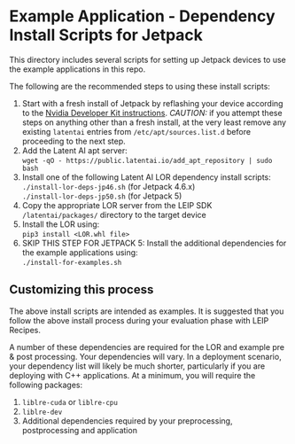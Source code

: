 # Example Application - Dependency Install Scripts for Jetpack
This directory includes several scripts for setting up Jetpack devices to use the example applications in this repo.

The following are the recommended steps to using these install scripts:

1. Start with a fresh install of Jetpack by reflashing your device according to the [Nvidia Developer Kit instructions](https://developer.nvidia.com/embedded/jetpack).  *CAUTION:* if you attempt these steps on anything other than a fresh install, at the very least remove any existing `latentai` entries from `/etc/apt/sources.list.d` before proceeding to the next step.
2. Add the Latent AI apt server:<br>
`wget -qO - https://public.latentai.io/add_apt_repository | sudo bash`
3. Install one of the following Latent AI LOR dependency install scripts:<br>
`./install-lor-deps-jp46.sh` (for Jetpack 4.6.x)<br>
`./install-lor-deps-jp50.sh` (for Jetpack 5)
4. Copy the appropriate LOR server from the LEIP SDK `/latentai/packages/` directory to the target device
5. Install the LOR using:<br>
`pip3 install <LOR.whl file>`
7. SKIP THIS STEP FOR JETPACK 5: Install the additional dependencies for the example applications using:<br>
`./install-for-examples.sh`

## Customizing this process
The above install scripts are intended as examples.  It is suggested that you
follow the above install process during your evaluation phase with LEIP Recipes.


A number of these dependencies are required for the LOR and example pre & post processing. Your dependencies will vary.
In a deployment scenario, your dependency list will likely be much shorter, particularly if you are deploying with C++
applications.  At a minimum, you will require the following packages:

1. `liblre-cuda` or `liblre-cpu`
2. `liblre-dev`
3. Additional dependencies required by your preprocessing, postprocessing and application

